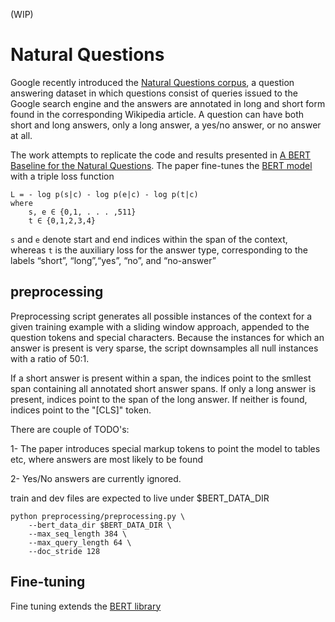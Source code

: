 (WIP)
# Natural Questions
Google recently introduced the [Natural Questions corpus](https://ai.google/research/pubs/pub47761), 
a question answering dataset in which questions consist of queries issued to the Google 
search engine and the answers are annotated in long and short form found in the corresponding Wikipedia 
article. A question can have both short and long answers, only a long answer, a yes/no answer, or no answer at all.

The work attempts to replicate the code and results presented in [A BERT Baseline for the Natural Questions](https://arxiv.org/abs/1901.08634). 
The paper fine-tunes the [BERT model](https://arxiv.org/abs/1810.04805) with a triple loss function

```buildoutcfg
L = - log p(s|c) - log p(e|c) - log p(t|c)
where
    s, e ∈ {0,1, . . . ,511}
    t ∈ {0,1,2,3,4}
```
`s` and `e` denote start and end indices within the span of the context, whereas `t` is
the auxiliary loss for the answer type, corresponding to the labels “short”, “long”,“yes”, “no”, and “no-answer”

## preprocessing
Preprocessing script generates all possible instances of the context for a given training example with a sliding window approach,
appended to the question tokens and special characters. Because the instances for which an answer is
present is very sparse, the script downsamples all null instances with a ratio of 50:1. 

If a short answer is present within a span, the indices point to the smllest span containing all annotated short answer spans.
If only a long answer is present, indices point to the span of the long answer. If neither is found, indices
point to the "[CLS]" token. 

There are couple of TODO's:

1- The paper introduces special markup tokens to point the model to tables etc, where answers are most likely to be found

2- Yes/No answers are currently ignored.

train and dev files are expected to live under $BERT_DATA_DIR

```buildoutcfg
python preprocessing/preprocessing.py \
    --bert_data_dir $BERT_DATA_DIR \
    --max_seq_length 384 \
    --max_query_length 64 \
    --doc_stride 128
```



## Fine-tuning
Fine tuning extends the [BERT library](https://github.com/google-research/bert) 
